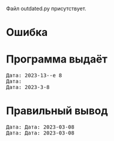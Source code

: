 Файл outdated.py присутствует.
# Ошибка
# Программа выдаёт
<pre>
Дата: 2023-13--e 8
Дата: 
Дата: 2023-3-8
</pre>
# Правильный вывод
<pre>Дата: Дата: 2023-03-08
Дата: Дата: 2023-03-08
</pre>